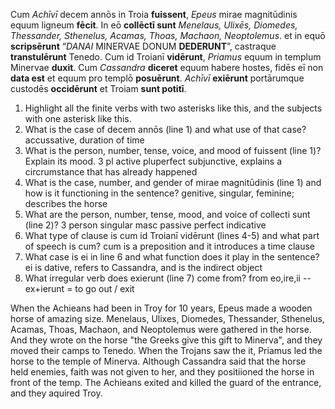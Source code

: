 Cum *Achīvī* decem annōs in Troia **fuissent**, *Epeus* mirae magnitūdinis equum ligneum **fēcit**. In eō **collēctī sunt** *Menelaus, Ulixēs, Diomedes, Thessander, Sthenelus, Acamas, Thoas, Machaon, Neoptolemus*. et in equō **scripsērunt** “*DANAI* MINERVAE DONUM **DEDERUNT**”, castraque **transtulērunt** Tenedo. Cum id Troianī **vidērunt**, *Priamus* equum in templum Minervae **duxit**. Cum *Cassandra* **diceret** equum habere hostes, fidēs eī non **data est** et equum pro templō **posuērunt**. *Achīvī* **exiērunt** portārumque custodēs **occidērunt** et Troiam **sunt potitī**.



1. Highlight all the finite verbs with two asterisks like this, and the subjects with one asterisk like this.
2. What is the case of decem annōs (line 1) and what use of that case? accussative, duration of time
3. What is the person, number, tense, voice, and mood of fuissent (line 1)? Explain its mood. 3 pl active pluperfect subjunctive, explains a circrumstance that has already happened 
4. What is the case, number, and gender of mirae magnitūdinis (line 1) and how is it functioning in the sentence? genitive, singular, feminine; describes the horse
5. What are the person, number, tense, mood, and voice of collecti sunt (line 2)? 3 person singular masc passive perfect indicative
6. What type of clause is cum id Troianī vidērunt (lines 4-5) and what part of speech is cum? cum is a preposition and it introduces a time clause
7. What case is ei in line 6 and what function does it play in the sentence? ei is dative, refers to Cassandra, and is the indirect object
8. What irregular verb does exierunt (line 7) come from? from eo,ire,ii -- ex+ierunt = to go out / exit 



When the Achieans had been in Troy for 10 years, Epeus made a wooden horse of amazing size. Menelaus, Ulixes, Diomedes, Thessander, Sthenelus, Acamas, Thoas, Machaon, and Neoptolemus were gathered in the horse. And they wrote on the horse "the Greeks give this gift to Minerva", and they moved their camps to Tenedo. When the Trojans saw the it, Priamus led the horse to the temple of Minerva. Although Cassandra said that the horse held enemies, faith was not given to her, and they positiioned the horse in front of the temp. The Achieans exited and killed the guard of the entrance, and they aquired Troy. 
